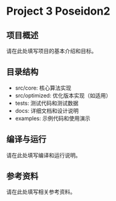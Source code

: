 # Project 3 Poseidon2

## 项目概述
请在此处填写项目的基本介绍和目标。

## 目录结构
- src/core: 核心算法实现
- src/optimized: 优化版本实现（如适用）
- tests: 测试代码和测试数据
- docs: 详细文档和设计说明
- examples: 示例代码和使用演示

## 编译与运行
请在此处填写编译和运行说明。

## 参考资料
请在此处填写相关参考资料。
